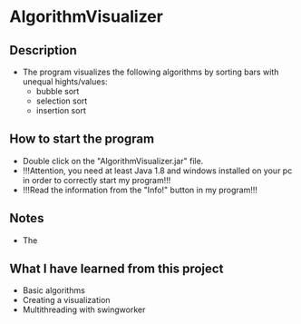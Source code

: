 # AlgorithmVisualizer

## Description

- The program visualizes the following algorithms by sorting bars with unequal hights/values:
  - bubble sort
  - selection sort
  - insertion sort

## How to start the program

- Double click on the "AlgorithmVisualizer.jar" file.
- !!!Attention, you need at least Java 1.8 and windows installed on your pc in order to correctly start my program!!!
- !!!Read the information from the "Info!" button in my program!!!

## Notes

- The

## What I have learned from this project

- Basic algorithms
- Creating a visualization
- Multithreading with swingworker
